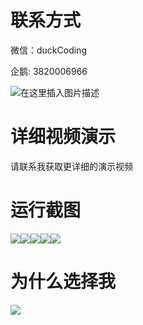 # 联系方式

微信：duckCoding

企鹅: 3820006966

![在这里插入图片描述](http://upload.cxycsx.vip/91ab4bcb4f2c4c6db86365bb6d6e9c62.jpeg)

# 详细视频演示

请联系我获取更详细的演示视频

# 运行截图

![](http://www.bysj52.com/uploadfile/ueditor/image/202306/%E6%AF%95%E8%AE%BEweixin253%E6%87%82%E7%90%83%E7%9F%AD%E8%A7%86%E9%A2%91%E5%BE%AE%E4%BF%A1%E5%B0%8F%E7%A8%8B%E5%BA%8FSpringBoot%E6%AF%95%E4%B8%9A%E8%AE%BE%E8%AE%A1/2.png)![](http://www.bysj52.com/uploadfile/ueditor/image/202306/%E6%AF%95%E8%AE%BEweixin253%E6%87%82%E7%90%83%E7%9F%AD%E8%A7%86%E9%A2%91%E5%BE%AE%E4%BF%A1%E5%B0%8F%E7%A8%8B%E5%BA%8FSpringBoot%E6%AF%95%E4%B8%9A%E8%AE%BE%E8%AE%A1/5.png)![](http://www.bysj52.com/uploadfile/ueditor/image/202306/%E6%AF%95%E8%AE%BEweixin253%E6%87%82%E7%90%83%E7%9F%AD%E8%A7%86%E9%A2%91%E5%BE%AE%E4%BF%A1%E5%B0%8F%E7%A8%8B%E5%BA%8FSpringBoot%E6%AF%95%E4%B8%9A%E8%AE%BE%E8%AE%A1/4.png)![](http://www.bysj52.com/uploadfile/ueditor/image/202306/%E6%AF%95%E8%AE%BEweixin253%E6%87%82%E7%90%83%E7%9F%AD%E8%A7%86%E9%A2%91%E5%BE%AE%E4%BF%A1%E5%B0%8F%E7%A8%8B%E5%BA%8FSpringBoot%E6%AF%95%E4%B8%9A%E8%AE%BE%E8%AE%A1/3.png)![](http://www.bysj52.com/uploadfile/ueditor/image/202306/%E6%AF%95%E8%AE%BEweixin253%E6%87%82%E7%90%83%E7%9F%AD%E8%A7%86%E9%A2%91%E5%BE%AE%E4%BF%A1%E5%B0%8F%E7%A8%8B%E5%BA%8FSpringBoot%E6%AF%95%E4%B8%9A%E8%AE%BE%E8%AE%A1/1.png)

# 为什么选择我

![](http://upload.cxycsx.vip/%E7%A8%8B%E5%BA%8F%E8%AE%BE%E8%AE%A1.png)

